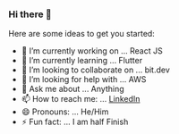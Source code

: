 ### Hi there 👋

Here are some ideas to get you started:

- 🔭 I’m currently working on ... React JS
- 🌱 I’m currently learning ... Flutter
- 👯 I’m looking to collaborate on ... bit.dev
- 🤔 I’m looking for help with ... AWS
- 💬 Ask me about ... Anything
- 📫 How to reach me: ... [LinkedIn](https://www.linkedin.com/in/vishnu-thiyagarajan-2aa6a6129/)
- 😄 Pronouns: ... He/Him
- ⚡ Fun fact: ... I am half Finish
